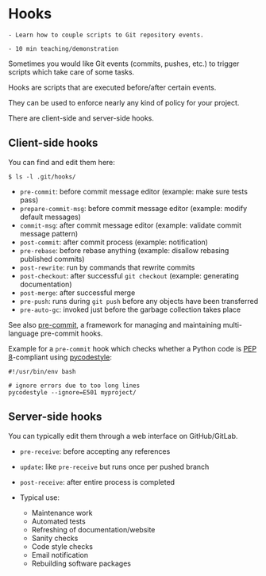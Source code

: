 # Hooks

```{objectives}
- Learn how to couple scripts to Git repository events.
```

```{instructor-note}
- 10 min teaching/demonstration
```


Sometimes you would like Git events (commits, pushes, etc.) to trigger scripts which take care of some tasks.

Hooks are scripts that are executed before/after certain events.

They can be used to enforce nearly any kind of policy for your project.

There are client-side and server-side hooks.


## Client-side hooks

You can find and edit them here:

```shell
$ ls -l .git/hooks/
```

- `pre-commit`: before commit message editor (example: make sure tests pass)
- `prepare-commit-msg`: before commit message editor (example: modify default messages)
- `commit-msg`: after commit message editor (example: validate commit message pattern)
- `post-commit`: after commit process (example: notification)
- `pre-rebase`: before rebase anything (example: disallow rebasing published commits)
- `post-rewrite`: run by commands that rewrite commits
- `post-checkout`: after successful `git checkout` (example: generating documentation)
- `post-merge`: after successful merge
- `pre-push`: runs during `git push` before any objects have been transferred
- `pre-auto-gc`: invoked just before the garbage collection takes place

See also [pre-commit](https://pre-commit.com),
a framework for managing and maintaining multi-language pre-commit hooks.

Example for a `pre-commit` hook which checks whether a Python code is [PEP 8](https://www.python.org/dev/peps/pep-0008/)-compliant
using [pycodestyle](http://pycodestyle.pycqa.org):

```shell
#!/usr/bin/env bash

# ignore errors due to too long lines
pycodestyle --ignore=E501 myproject/
```


## Server-side hooks

You can typically edit them through a web interface on GitHub/GitLab.

- `pre-receive`: before accepting any references
- `update`: like `pre-receive` but runs once per pushed branch
- `post-receive`: after entire process is completed

- Typical use:
    - Maintenance work
    - Automated tests
    - Refreshing of documentation/website
    - Sanity checks
    - Code style checks
    - Email notification
    - Rebuilding software packages
